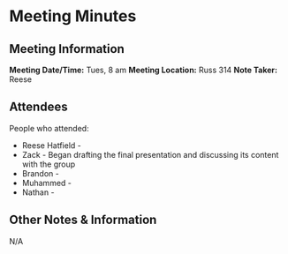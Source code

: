 # Meeting Minutes
## Meeting Information
**Meeting Date/Time:** Tues, 8 am
**Meeting Location:** Russ 314
**Note Taker:** Reese

## Attendees
People who attended:
- Reese Hatfield -
- Zack - Began drafting the final presentation and discussing its content with the group
- Brandon -
- Muhammed -
- Nathan - 

## Other Notes & Information
N/A

